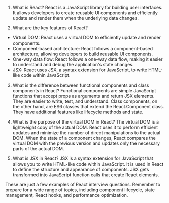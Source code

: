 1. What is React?
React is a JavaScript library for building user interfaces. It allows developers to create reusable UI components and efficiently update and render them when the underlying data changes.

2. What are the key features of React?
- Virtual DOM: React uses a virtual DOM to efficiently update and render components.
- Component-based architecture: React follows a component-based architecture, allowing developers to build reusable UI components.
- One-way data flow: React follows a one-way data flow, making it easier to understand and debug the application's state changes.
- JSX: React uses JSX, a syntax extension for JavaScript, to write HTML-like code within JavaScript.

3. What is the difference between functional components and class components in React?
Functional components are simple JavaScript functions that accept props as arguments and return JSX elements. They are easier to write, test, and understand. Class components, on the other hand, are ES6 classes that extend the React.Component class. They have additional features like lifecycle methods and state.

4. What is the purpose of the virtual DOM in React?
The virtual DOM is a lightweight copy of the actual DOM. React uses it to perform efficient updates and minimize the number of direct manipulations to the actual DOM. When the state of a component changes, React compares the virtual DOM with the previous version and updates only the necessary parts of the actual DOM.

5. What is JSX in React?
JSX is a syntax extension for JavaScript that allows you to write HTML-like code within JavaScript. It is used in React to define the structure and appearance of components. JSX gets transformed into JavaScript function calls that create React elements.

These are just a few examples of React interview questions. Remember to prepare for a wide range of topics, including component lifecycle, state management, React hooks, and performance optimization.